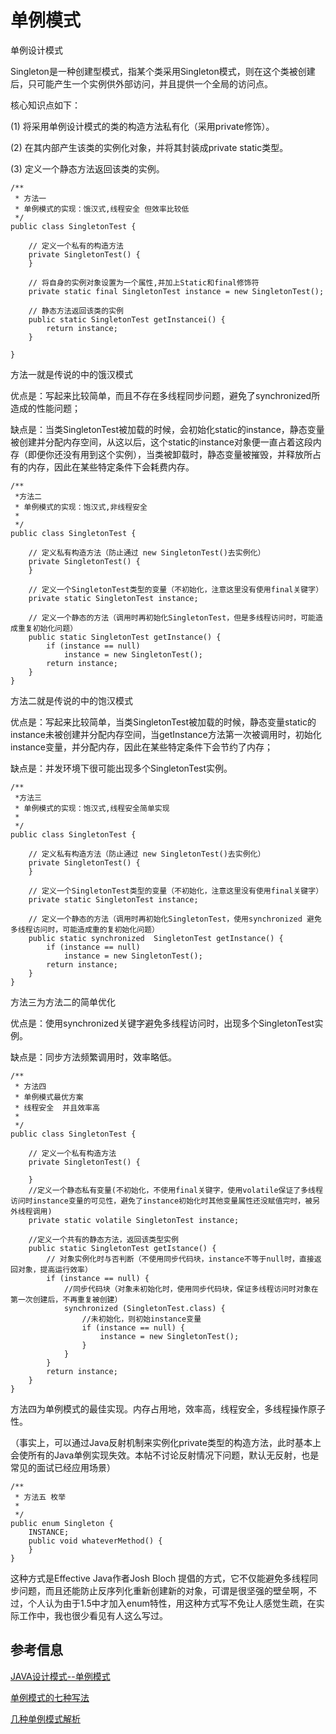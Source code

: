 # 单例模式

单例设计模式

Singleton是一种创建型模式，指某个类采用Singleton模式，则在这个类被创建后，只可能产生一个实例供外部访问，并且提供一个全局的访问点。

核心知识点如下：

(1) 将采用单例设计模式的类的构造方法私有化（采用private修饰）。

(2) 在其内部产生该类的实例化对象，并将其封装成private static类型。

(3) 定义一个静态方法返回该类的实例。

	/** 
	 * 方法一
	 * 单例模式的实现：饿汉式,线程安全 但效率比较低 
	 */  
	public class SingletonTest {  
	
	    // 定义一个私有的构造方法
	    private SingletonTest() {  
	    }  
	
	    // 将自身的实例对象设置为一个属性,并加上Static和final修饰符
	    private static final SingletonTest instance = new SingletonTest();  
	
	    // 静态方法返回该类的实例
	    public static SingletonTest getInstancei() {  
	        return instance;  
	    }  
	  
	}

方法一就是传说的中的饿汉模式

优点是：写起来比较简单，而且不存在多线程同步问题，避免了synchronized所造成的性能问题；

缺点是：当类SingletonTest被加载的时候，会初始化static的instance，静态变量被创建并分配内存空间，从这以后，这个static的instance对象便一直占着这段内存（即便你还没有用到这个实例），当类被卸载时，静态变量被摧毁，并释放所占有的内存，因此在某些特定条件下会耗费内存。


	/**  
	 *方法二
	 * 单例模式的实现：饱汉式,非线程安全   
	 *   
	 */  
	public class SingletonTest {
	
	    // 定义私有构造方法（防止通过 new SingletonTest()去实例化）
	    private SingletonTest() {   
	    }   
	
	    // 定义一个SingletonTest类型的变量（不初始化，注意这里没有使用final关键字）
	    private static SingletonTest instance;   
	
	    // 定义一个静态的方法（调用时再初始化SingletonTest，但是多线程访问时，可能造成重复初始化问题）
	    public static SingletonTest getInstance() {   
	        if (instance == null)   
	            instance = new SingletonTest();   
	        return instance;   
	    }   
	}

方法二就是传说的中的饱汉模式

优点是：写起来比较简单，当类SingletonTest被加载的时候，静态变量static的instance未被创建并分配内存空间，当getInstance方法第一次被调用时，初始化instance变量，并分配内存，因此在某些特定条件下会节约了内存；

缺点是：并发环境下很可能出现多个SingletonTest实例。

	/**  
	 *方法三
	 * 单例模式的实现：饱汉式,线程安全简单实现   
	 *   
	 */  
	public class SingletonTest {
	
	    // 定义私有构造方法（防止通过 new SingletonTest()去实例化）
	    private SingletonTest() {   
	    }   
	
	    // 定义一个SingletonTest类型的变量（不初始化，注意这里没有使用final关键字）
	    private static SingletonTest instance;   
	
	    // 定义一个静态的方法（调用时再初始化SingletonTest，使用synchronized 避免多线程访问时，可能造成重的复初始化问题）
	    public static synchronized  SingletonTest getInstance() {   
	        if (instance == null)   
	            instance = new SingletonTest();   
	        return instance;   
	    }   
	}

方法三为方法二的简单优化

优点是：使用synchronized关键字避免多线程访问时，出现多个SingletonTest实例。

缺点是：同步方法频繁调用时，效率略低。

	/**  
	 * 方法四
	 * 单例模式最优方案
	 * 线程安全  并且效率高  
	 *  
	 */  
	public class SingletonTest { 
	
	    // 定义一个私有构造方法
	    private SingletonTest() { 
	     
	    }   
	    //定义一个静态私有变量(不初始化，不使用final关键字，使用volatile保证了多线程访问时instance变量的可见性，避免了instance初始化时其他变量属性还没赋值完时，被另外线程调用)
	    private static volatile SingletonTest instance;  
	
	    //定义一个共有的静态方法，返回该类型实例
	    public static SingletonTest getIstance() { 
	        // 对象实例化时与否判断（不使用同步代码块，instance不等于null时，直接返回对象，提高运行效率）
	        if (instance == null) {
	            //同步代码块（对象未初始化时，使用同步代码块，保证多线程访问时对象在第一次创建后，不再重复被创建）
	            synchronized (SingletonTest.class) {
	                //未初始化，则初始instance变量
	                if (instance == null) {
	                    instance = new SingletonTest();   
	                }   
	            }   
	        }   
	        return instance;   
	    }   
	}

方法四为单例模式的最佳实现。内存占用地，效率高，线程安全，多线程操作原子性。

 

（事实上，可以通过Java反射机制来实例化private类型的构造方法，此时基本上会使所有的Java单例实现失效。本帖不讨论反射情况下问题，默认无反射，也是常见的面试已经应用场景）

	/**  
	 * 方法五 枚举
	 *  
	 */  
	public enum Singleton {  
	    INSTANCE;  
	    public void whateverMethod() {  
	    }  
	}  

 这种方式是Effective Java作者Josh Bloch 提倡的方式，它不仅能避免多线程同步问题，而且还能防止反序列化重新创建新的对象，可谓是很坚强的壁垒啊，不过，个人认为由于1.5中才加入enum特性，用这种方式写不免让人感觉生疏，在实际工作中，我也很少看见有人这么写过。

## 参考信息

[JAVA设计模式--单例模式](http://www.cnblogs.com/yinxiaoqiexuxing/p/5605338.html)

[单例模式的七种写法](http://cantellow.iteye.com/blog/838473)

[几种单例模式解析](http://www.cnblogs.com/chq3272991/p/5302527.html)